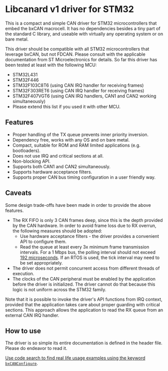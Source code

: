 # Libcanard v1 driver for STM32

This is a compact and simple CAN driver for STM32 microcontrollers that embed the bxCAN macrocell.
It has no dependencies besides a tiny part of the standard C library,
and useable with virtually any operating system or on bare metal.

This driver should be compatible with all STM32 microcontrollers that leverage bxCAN, but not FDCAN.
Please consult with the applicable documentation from ST Microelectronics for details.
So far this driver has been tested at least with the following MCU:

* STM32L431
* STM32F446
* STM32F103C8T6 (using CAN IRQ handler for receiving frames)
* STM32F303RET6 (using CAN IRQ handler for receiving frames)
* STM32F407VGT6 (using CAN IRQ handlers, CAN1 and CAN2 working simultaneously)
* Please extend this list if you used it with other MCU.

## Features

* Proper handling of the TX queue prevents inner priority inversion.
* Dependency free, works with any OS and on bare metal.
* Compact, suitable for ROM and RAM limited applications (e.g. bootloaders).
* Does not use IRQ and critical sections at all.
* Non-blocking API.
* Supports both CAN1 and CAN2 simultaneously.
* Supports hardware acceptance filters.
* Supports proper CAN bus timing configuration in a user friendly way.

## Caveats

Some design trade-offs have been made in order to provide the above features.

* The RX FIFO is only 3 CAN frames deep, since this is the depth provided by the CAN hardware.
In order to avoid frame loss due to RX overrun, the following measures should be adopted:
  * Use hardware acceptance filters - the driver provides a convenient API to configure them.
  * Read the queue at least every 3x minimum frame transmission intervals.
    For a 1 Mbps bus, the polling interval should not exceed
    [192 microseconds](https://github.com/Zubax/kocherga/issues/5).
    If an RTOS is used, the tick interval may need to be set appropriately.
* The driver does not permit concurrent access from different threads of execution.
* The clocks of the CAN peripheral must be enabled by the application before the driver is
initialized. The driver cannot do that because this logic is not uniform across the STM32 family.

Note that it is possible to invoke the driver's API functions from IRQ context, provided that the
application takes care about proper guarding with critical sections.
This approach allows the application to read the RX queue from an external CAN IRQ handler.

## How to use

The driver is so simple its entire documentation is defined in the header file.
Please do endeavor to read it.

[Use code search to find real life usage examples using the keyword `bxCANConfigure`](https://github.com/search?q=bxCANConfigure&type=Code).

